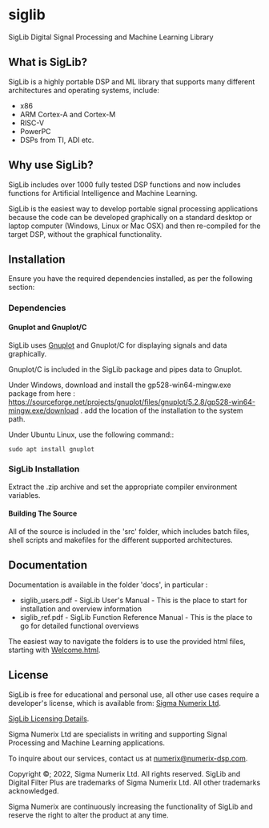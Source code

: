 # siglib
SigLib Digital Signal Processing and Machine Learning Library

## What is SigLib?

SigLib is a highly portable DSP and ML library that supports many different architectures and
operating systems, include:

* x86
* ARM Cortex-A and Cortex-M
* RISC-V
* PowerPC
* DSPs from TI, ADI etc.

## Why use SigLib?

SigLib includes over 1000 fully tested DSP functions and now includes functions for Artificial
Intelligence and Machine Learning.

SigLib is the easiest way to develop portable signal processing applications because the code can be
developed graphically on a standard desktop or laptop computer (Windows, Linux or Mac OSX) and then
re-compiled for the target DSP, without the graphical functionality.

## Installation

Ensure you have the required dependencies installed, as per the following section:

### Dependencies

#### Gnuplot and Gnuplot/C

SigLib uses [Gnuplot](http://gnuplot.info/) and Gnuplot/C for displaying signals and data graphically.

Gnuplot/C is included in the SigLib package and pipes data to Gnuplot.

Under Windows, download and install the gp528-win64-mingw.exe package
from here :
https://sourceforge.net/projects/gnuplot/files/gnuplot/5.2.8/gp528-win64-mingw.exe/download .
add the location of the installation to the system path.

Under Ubuntu Linux, use the following command::

    sudo apt install gnuplot

### SigLib Installation

Extract the .zip archive and set the appropriate compiler environment variables.

#### Building The Source

All of the source is included in the 'src' folder, which includes batch files, shell scripts and makefiles
for the different supported architectures.

## Documentation

Documentation is available in the folder 'docs', in particular :

* siglib_users.pdf  - SigLib User's Manual - This is the place to start for installation and overview
information
* siglib_ref.pdf    - SigLib Function Reference Manual - This is the place to go for detailed functional
overviews

The easiest way to navigate the folders is to use the provided html files, starting with [Welcome.html](./welcome.html).

## License

SigLib is free for educational and personal use, all other use cases require a developer's license,
which is available from: [Sigma Numerix Ltd](https://numerix-dsp.com).

[SigLib Licensing Details](./license.html).

Sigma Numerix Ltd are specialists in writing and supporting Signal Processing and Machine Learning
applications.

To inquire about our services, contact us at numerix@numerix-dsp.com.

Copyright ©; 2022, Sigma Numerix Ltd. All rights reserved.
SigLib and Digital Filter Plus are trademarks of Sigma Numerix Ltd. All
other trademarks acknowledged.

Sigma Numerix are continuously increasing the functionality of SigLib
and reserve the right to alter the product at any time.
